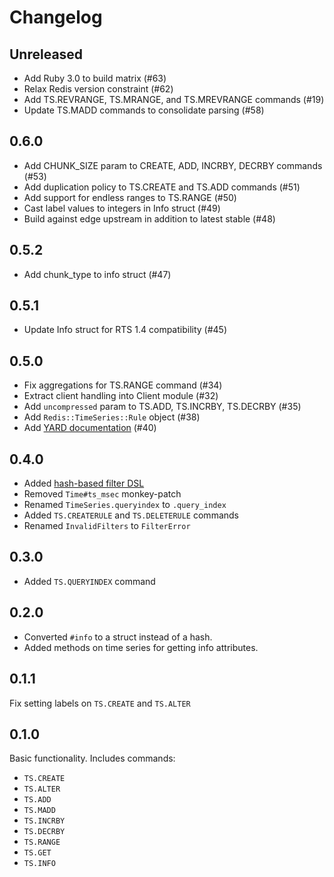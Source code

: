 # Changelog

## Unreleased
* Add Ruby 3.0 to build matrix (#63)
* Relax Redis version constraint (#62)
* Add TS.REVRANGE, TS.MRANGE, and TS.MREVRANGE commands (#19)
* Update TS.MADD commands to consolidate parsing (#58)

## 0.6.0
* Add CHUNK_SIZE param to CREATE, ADD, INCRBY, DECRBY commands (#53)
* Add duplication policy to TS.CREATE and TS.ADD commands (#51)
* Add support for endless ranges to TS.RANGE (#50)
* Cast label values to integers in Info struct (#49)
* Build against edge upstream in addition to latest stable (#48)

## 0.5.2
* Add chunk_type to info struct (#47)

## 0.5.1
* Update Info struct for RTS 1.4 compatibility (#45)

## 0.5.0
* Fix aggregations for TS.RANGE command (#34)
* Extract client handling into Client module (#32)
* Add `uncompressed` param to TS.ADD, TS.INCRBY, TS.DECRBY (#35)
* Add `Redis::TimeSeries::Rule` object (#38)
* Add [YARD documentation](https://rubydoc.info/gems/redis-time-series) (#40)

## 0.4.0
* Added [hash-based filter DSL](https://github.com/dzunk/redis-time-series/tree/7173c73588da50614c02f9c89bf2ecef77766a78#filter-dsl)
* Removed `Time#ts_msec` monkey-patch
* Renamed `TimeSeries.queryindex` to `.query_index`
* Added `TS.CREATERULE` and `TS.DELETERULE` commands
* Renamed `InvalidFilters` to `FilterError`

## 0.3.0
* Added `TS.QUERYINDEX` command

## 0.2.0
* Converted `#info` to a struct instead of a hash.
* Added methods on time series for getting info attributes.

## 0.1.1
Fix setting labels on `TS.CREATE` and `TS.ALTER`

## 0.1.0

Basic functionality. Includes commands:
* `TS.CREATE`
* `TS.ALTER`
* `TS.ADD`
* `TS.MADD`
* `TS.INCRBY`
* `TS.DECRBY`
* `TS.RANGE`
* `TS.GET`
* `TS.INFO`
